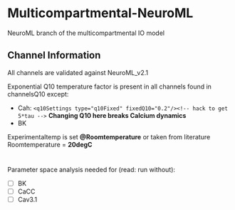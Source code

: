 # Multicompartmental-NeuroML
NeuroML branch of the multicompartmental IO model


 ## Channel Information
 
 
 All channels are validated against NeuroML_v2.1

Exponential Q10 temperature factor is present in all channels found in channelsQ10 except:
- Cah: `<q10Settings type="q10Fixed" fixedQ10="0.2"/><!-- hack to get 5*tau -->` **Changing Q10 here breaks Calcium dynamics**
- BK

Experimentaltemp is set **@Roomtemperature** or taken from literature  
Roomtemperature = **20degC**
#

 Parameter space analysis needed for (read: run without):
- [ ] BK
- [ ] CaCC
- [ ] Cav3.1
